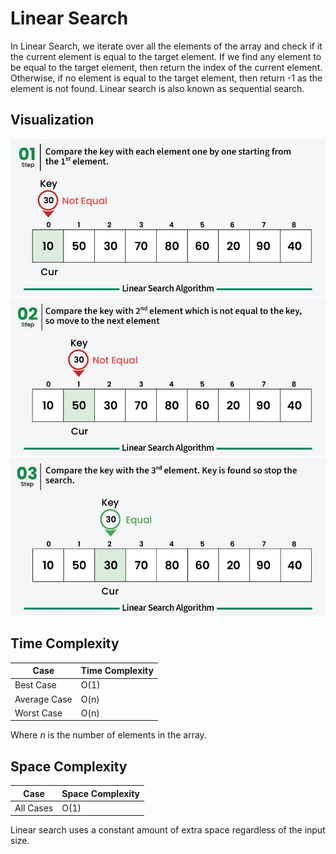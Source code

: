 # Linear Search

In Linear Search, we iterate over all the elements of the array and check if it the current element is equal to the target element.
If we find any element to be equal to the target element, then return the index of the current element.
Otherwise, if no element is equal to the target element, then return -1 as the element is not found. Linear search is also known as sequential search.

## Visualization

![Slide 1](../.github/LinearSearch/image.png)
![Slide 2](../.github/LinearSearch/image-1.png)
![Slide 3](../.github/LinearSearch/image-2.png)

## Time Complexity

| Case        | Time Complexity |
|-------------|----------------|
| Best Case   | O(1)           |
| Average Case| O(n)           |
| Worst Case  | O(n)           |

Where *n* is the number of elements in the array.

## Space Complexity

| Case        | Space Complexity |
|-------------|-----------------|
| All Cases   | O(1)            |

Linear search uses a constant amount of extra space regardless of the input size.
